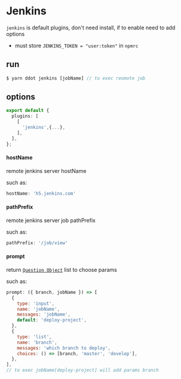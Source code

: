 # Jenkins
`jenkins` is default plugins, don't need install, if to enable need to add options

* must store `JENKINS_TOKEN = "user:token"` in `npmrc`

## run

```js
$ yarn ddot jenkins [jobName] // to exec reomote job
```

## options

```ts
export default {
  plugins: [
    [
      'jenkins',{...},
    ],
  ],
};

```

#### hostName
remote jenkins server hostName

such as:
```js
hostName: 'h5.jenkins.com'
```

#### pathPrefix
remote jenkins server job pathPrefix

such as:
```js
pathPrefix: '/job/view'
```

#### prompt

return [`Question Object`](https://github.com/SBoudrias/Inquirer.js/#objects) list to choose params 

such as:
```js
prompt: ({ branch, jobName }) => [
  {
    type: 'input',
    name: 'jobName',
    messages: 'jobName',
    default: 'deploy-project',
  },
  {
    type: 'list',
    name: 'branch',
    messages: 'which branch to deploy',
    choices: () => [branch, 'master', 'develop'],
  },
],
// to exec jobName[deploy-project] will add params branch
```


